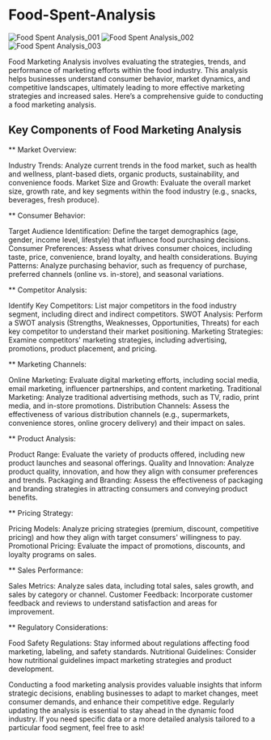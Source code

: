 # Food-Spent-Analysis
![Food Spent Analysis_001](https://github.com/user-attachments/assets/6ef6493b-c438-4e22-a6e7-1c843f0b46e1)
![Food Spent Analysis_002](https://github.com/user-attachments/assets/a1d726f6-3197-4b78-8041-0f7a9a107c76)
![Food Spent Analysis_003](https://github.com/user-attachments/assets/a1421ba3-2839-43ed-aa9d-778fc91efd25)

Food Marketing Analysis involves evaluating the strategies, trends, and performance of marketing efforts within the food industry. This analysis helps businesses understand consumer behavior, market dynamics, and competitive landscapes, ultimately leading to more effective marketing strategies and increased sales. Here’s a comprehensive guide to conducting a food marketing analysis.

## Key Components of Food Marketing Analysis

** Market Overview:

Industry Trends: Analyze current trends in the food market, such as health and wellness, plant-based diets, organic products, sustainability, and convenience foods.
Market Size and Growth: Evaluate the overall market size, growth rate, and key segments within the food industry (e.g., snacks, beverages, fresh produce).

** Consumer Behavior:

Target Audience Identification: Define the target demographics (age, gender, income level, lifestyle) that influence food purchasing decisions.
Consumer Preferences: Assess what drives consumer choices, including taste, price, convenience, brand loyalty, and health considerations.
Buying Patterns: Analyze purchasing behavior, such as frequency of purchase, preferred channels (online vs. in-store), and seasonal variations.

** Competitor Analysis:

Identify Key Competitors: List major competitors in the food industry segment, including direct and indirect competitors.
SWOT Analysis: Perform a SWOT analysis (Strengths, Weaknesses, Opportunities, Threats) for each key competitor to understand their market positioning.
Marketing Strategies: Examine competitors' marketing strategies, including advertising, promotions, product placement, and pricing.

** Marketing Channels:

Online Marketing: Evaluate digital marketing efforts, including social media, email marketing, influencer partnerships, and content marketing.
Traditional Marketing: Analyze traditional advertising methods, such as TV, radio, print media, and in-store promotions.
Distribution Channels: Assess the effectiveness of various distribution channels (e.g., supermarkets, convenience stores, online grocery delivery) and their impact on sales.

** Product Analysis:

Product Range: Evaluate the variety of products offered, including new product launches and seasonal offerings.
Quality and Innovation: Analyze product quality, innovation, and how they align with consumer preferences and trends.
Packaging and Branding: Assess the effectiveness of packaging and branding strategies in attracting consumers and conveying product benefits.

** Pricing Strategy:

Pricing Models: Analyze pricing strategies (premium, discount, competitive pricing) and how they align with target consumers' willingness to pay.
Promotional Pricing: Evaluate the impact of promotions, discounts, and loyalty programs on sales.

** Sales Performance:

Sales Metrics: Analyze sales data, including total sales, sales growth, and sales by category or channel.
Customer Feedback: Incorporate customer feedback and reviews to understand satisfaction and areas for improvement.

** Regulatory Considerations:

Food Safety Regulations: Stay informed about regulations affecting food marketing, labeling, and safety standards.
Nutritional Guidelines: Consider how nutritional guidelines impact marketing strategies and product development.

Conducting a food marketing analysis provides valuable insights that inform strategic decisions, enabling businesses to adapt to market changes, meet consumer demands, and enhance their competitive edge. Regularly updating the analysis is essential to stay ahead in the dynamic food industry. If you need specific data or a more detailed analysis tailored to a particular food segment, feel free to ask!
